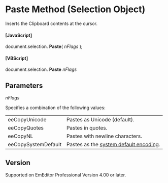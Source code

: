 # Paste Method (Selection Object)

Inserts the Clipboard contents at the cursor.

#### \[JavaScript\]

document.selection. **Paste**( _nFlags_ );

#### \[VBScript\]

document.selection. **Paste** _nFlags_

## Parameters

_nFlags_

Specifies a combination of the following values:

|     |     |
| --- | --- |
| eeCopyUnicode | Pastes as Unicode (default). |
| eeCopyQuotes | Pastes in quotes. |
| eeCopyNL | Pastes with newline characters. |
| eeCopySystemDefault | Pastes as the [system default encoding](../../glossary/index). |

## Version

Supported on EmEditor Professional Version 4.00 or later.
